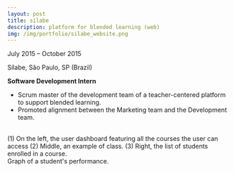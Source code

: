 ```yaml
---
layout: post
title: sílabe
description: platform for blended learning (web)
img: /img/portfolio/silabe_website.png
---
```



<div class="caption right">
July 2015 – October 2015
</div>

Sílabe, São Paulo, SP (Brazil)

**Software Development Intern**

* Scrum master of the development team of a teacher-centered platform to support blended learning.
* Promoted alignment between the Marketing team and the Development team.


<div class="img_row">
	<img class="col one" src="{{ site.baseurl }}/img/portfolio/silabe_classes.png" alt="" title="example image"/>
	<img class="col one" src="{{ site.baseurl }}/img/portfolio/silabe_class.png" alt="" title="example image"/>
	<img class="col one" src="{{ site.baseurl }}/img/portfolio/silabe_students.png" alt="" title="example image"/>
</div>
<div class="col three caption">
	(1) On the left, the user dashboard featuring all the courses the user can access (2) Middle, an example of class. (3) Right, the list of students enrolled in a course.
</div>
<div class="img_row">
	<img class="col three" src="{{ site.baseurl }}/img/portfolio/silabe_graph.png" alt="" title="example image"/>
</div>
<div class="col three caption">
	Graph of a student's performance.
</div>

